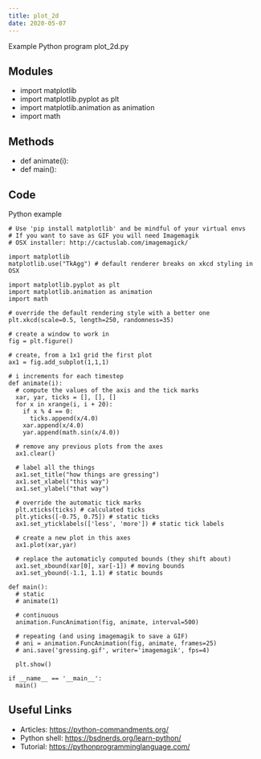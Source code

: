 ```yaml
---
title: plot_2d
date: 2020-05-07
---
```

Example Python program plot_2d.py

## Modules

* import matplotlib
* import matplotlib.pyplot as plt
* import matplotlib.animation as animation
* import math

## Methods

* def animate(i):
* def main():

## Code

Python example

    # Use 'pip install matplotlib' and be mindful of your virtual envs
    # If you want to save as GIF you will need Imagemagik
    # OSX installer: http://cactuslab.com/imagemagick/
    
    import matplotlib
    matplotlib.use("TkAgg") # default renderer breaks on xkcd styling in OSX
    
    import matplotlib.pyplot as plt
    import matplotlib.animation as animation
    import math
    
    # override the default rendering style with a better one
    plt.xkcd(scale=0.5, length=250, randomness=35)
    
    # create a window to work in
    fig = plt.figure()
    
    # create, from a 1x1 grid the first plot
    ax1 = fig.add_subplot(1,1,1)
    
    # i increments for each timestep
    def animate(i):
      # compute the values of the axis and the tick marks
      xar, yar, ticks = [], [], []
      for x in xrange(i, i + 20):
        if x % 4 == 0:
          ticks.append(x/4.0)
        xar.append(x/4.0)
        yar.append(math.sin(x/4.0))
    
      # remove any previous plots from the axes
      ax1.clear()
    
      # label all the things
      ax1.set_title("how things are gressing")
      ax1.set_xlabel("this way")
      ax1.set_ylabel("that way")
    
      # override the automatic tick marks
      plt.xticks(ticks) # calculated ticks
      plt.yticks([-0.75, 0.75]) # static ticks
      ax1.set_yticklabels(['less', 'more']) # static tick labels
    
      # create a new plot in this axes 
      ax1.plot(xar,yar)
      
      # replace the automaticly computed bounds (they shift about)
      ax1.set_xbound(xar[0], xar[-1]) # moving bounds
      ax1.set_ybound(-1.1, 1.1) # static bounds
      
    def main():
      # static
      # animate(1)
    
      # continuous
      animation.FuncAnimation(fig, animate, interval=500)
    
      # repeating (and using imagemagik to save a GIF)
      # ani = animation.FuncAnimation(fig, animate, frames=25)
      # ani.save('gressing.gif', writer='imagemagik', fps=4)
    
      plt.show()
    
    if __name__ == '__main__':
      main()
    

## Useful Links

- Articles: https://python-commandments.org/
- Python shell: https://bsdnerds.org/learn-python/
- Tutorial: https://pythonprogramminglanguage.com/
